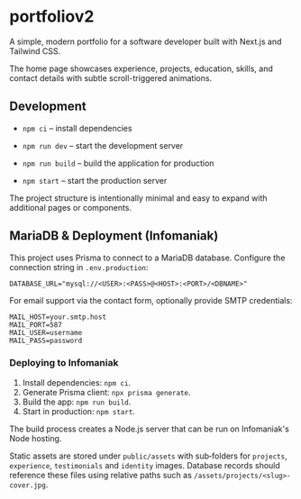 # portfoliov2

A simple, modern portfolio for a software developer built with Next.js and Tailwind CSS.

The home page showcases experience, projects, education, skills, and contact details with subtle scroll-triggered animations.

## Development

- `npm ci` – install dependencies

- `npm run dev` – start the development server
- `npm run build` – build the application for production
- `npm start` – start the production server

The project structure is intentionally minimal and easy to expand with additional pages or components.

## MariaDB & Deployment (Infomaniak)

This project uses Prisma to connect to a MariaDB database. Configure the connection string in `.env.production`:

```
DATABASE_URL="mysql://<USER>:<PASS>@<HOST>:<PORT>/<DBNAME>"
```

For email support via the contact form, optionally provide SMTP credentials:

```
MAIL_HOST=your.smtp.host
MAIL_PORT=587
MAIL_USER=username
MAIL_PASS=password
```

### Deploying to Infomaniak

1. Install dependencies: `npm ci`.
2. Generate Prisma client: `npx prisma generate`.
3. Build the app: `npm run build`.
4. Start in production: `npm start`.

The build process creates a Node.js server that can be run on Infomaniak's Node hosting.

Static assets are stored under `public/assets` with sub‑folders for `projects`, `experience`, `testimonials` and `identity` images. Database records should reference these files using relative paths such as `/assets/projects/<slug>-cover.jpg`.

